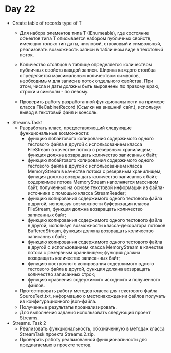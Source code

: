 # Day 22
* Create table of records type of T
  * Для набора элементов типа T  (IEnumeable<T>), где состояние объектов типа T описывается набором публичных свойств, имеющих только тип даты, числовой, строковый и символьный,  реализовать возможность записи  в табличном виде  в текстовый поток.

  * Количество столбцов в таблице определяется количеством публичных свойств каждой записи. Ширина каждого столбца определяется максимальным количеством символов,  необходимым для записи в поток отдельного свойства. При этом, числа  и даты должны быть выровнены по правому краю, строки и символы - по левому.

  * Проверить работу разработанной функциональности на примере класса FileCabinetRecord (Ссылки на внешний сайт.), используя вывод в текстовый файл и консоль.
* Streams.Task1
  * Разработать класс, предоставляющий следующие функциональные возможности:
    * функцию побайтового копирования содержимого одного тестового файла в другой с использованием класса FileStream в качестве потока с резервным хранилищем; функция должна возвращать количество записанных байт;
    * функцию побайтового копирования содержимого одного тестового файла в другой с использованием класса MemoryStream в качестве потока с резервным хранилищем; функция должна возвращать количество записанных байт; содержимое потока MemoryStream наполняется массивом байт, полученных на основе текстовой информации из файла-источника с помощью класса StreamReader;
    * функцию копирования содержимого одного тестового файла в другой, используя возможности буферизации класса FileStream, функция должна возвращать количество записанных байт;
    * функцию копирования содержимого одного тестового файла в другой, используя возможности класса-декоратора потоков BufferedStream, функция должна возвращать количество записанных байт;
    * функцию копирования содержимого одного тестового файла в другой с использованием класса MemoryStream в качестве потока с резервным хранилищем; функция должна возвращать количество записанных байт;
    * функцию построчного копирования содержимого одного тестового файла в другой, функция должна возвращать количество записанных строк;
    * функцию сравнения содержимого исходного и полученного файлов.
  * Протестировать работу методов класса для текстового  файла SourceText.txt, информацию о местонахождении файлов получать из конфигурационного json-файла.
  * Полученные результаты проанализировать.
  * Для выполнения задания использовать следующий проект Streams.
* Streams. Task 2
  * Реализовать функциональность, обозначенную в методах класса StreamTask проекта Streams.2.zip.
  * Проверить работу реализованной функциональности для предлагаемых в проекте тестов.
